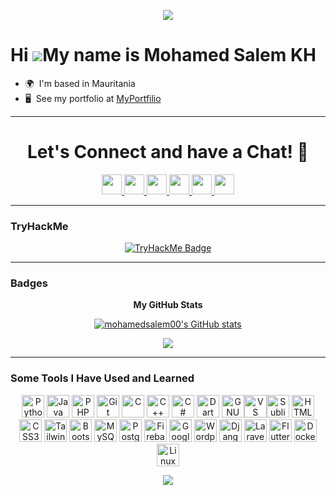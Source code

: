 <p align="center">
  <img src="https://capsule-render.vercel.app/api?type=waving&color=gradient&text=Hello!&height=100&section=header"/>
</p>

Hi ![](https://user-images.githubusercontent.com/18350557/176309783-0785949b-9127-417c-8b55-ab5a4333674e.gif)My name is Mohamed Salem KH
========================================================================================================================================

* 🌍  I'm based in Mauritania
* 🖥️  See my portfolio at [MyPortfilio](http://mohamedsalemkh.me)
---
<h1 align="center">
 Let's Connect and have a Chat! 💬
</h1>

<p align="center">
<a href="https://www.dev.to/medsalem" target="_blank" rel="noreferrer">
<picture>
<source media="(prefers-color-scheme: dark)" srcset="https://raw.githubusercontent.com/danielcranney/readme-generator/main/public/icons/socials/devdotto-dark.svg" />
<source media="(prefers-color-scheme: light)" srcset="https://raw.githubusercontent.com/danielcranney/readme-generator/main/public/icons/socials/devdotto.svg" />
<img src="https://raw.githubusercontent.com/danielcranney/readme-generator/main/public/icons/socials/devdotto.svg" width="32" height="32" />
</picture>
</a>
<a href="https://discord.com/users/khyr" target="_blank" rel="noreferrer">
<picture>
<source media="(prefers-color-scheme: dark)" srcset="https://raw.githubusercontent.com/danielcranney/readme-generator/main/public/icons/socials/discord-dark.svg" />
<source media="(prefers-color-scheme: light)" srcset="https://raw.githubusercontent.com/danielcranney/readme-generator/main/public/icons/socials/discord.svg" />
<img src="https://raw.githubusercontent.com/danielcranney/readme-generator/main/public/icons/socials/discord.svg" width="32" height="32" />
</picture>
</a>

<a href="https://www.linkedin.com/in/mohamed-salem-kh" target="_blank" rel="noreferrer">
<picture>
<source media="(prefers-color-scheme: dark)" srcset="https://raw.githubusercontent.com/danielcranney/readme-generator/main/public/icons/socials/linkedin-dark.svg" />
<source media="(prefers-color-scheme: light)" srcset="https://raw.githubusercontent.com/danielcranney/readme-generator/main/public/icons/socials/linkedin.svg" />
<img src="https://raw.githubusercontent.com/danielcranney/readme-generator/main/public/icons/socials/linkedin.svg" width="32" height="32" />
</picture>
</a>
<a href="http://www.medium.com/@mohamedsalemkhyarhoum" target="_blank" rel="noreferrer">
<picture>
<source media="(prefers-color-scheme: dark)" srcset="https://raw.githubusercontent.com/danielcranney/readme-generator/main/public/icons/socials/medium-dark.svg" />
<source media="(prefers-color-scheme: light)" srcset="https://raw.githubusercontent.com/danielcranney/readme-generator/main/public/icons/socials/medium.svg" />
<img src="https://raw.githubusercontent.com/danielcranney/readme-generator/main/public/icons/socials/medium.svg" width="32" height="32" />
</picture>
</a>
<a href="https://www.stackoverflow.com/users/22260095/mohamed-khyarhoum" target="_blank" rel="noreferrer">
<picture>
<source media="(prefers-color-scheme: dark)" srcset="https://raw.githubusercontent.com/danielcranney/readme-generator/main/public/icons/socials/stackoverflow-dark.svg" />
<source media="(prefers-color-scheme: light)" srcset="https://raw.githubusercontent.com/danielcranney/readme-generator/main/public/icons/socials/stackoverflow.svg" />
<img src="https://raw.githubusercontent.com/danielcranney/readme-generator/main/public/icons/socials/stackoverflow.svg" width="32" height="32" />
</picture>
</a>
<a href="https://www.x.com/medsalrm" target="_blank" rel="noreferrer">
<picture>
<source media="(prefers-color-scheme: dark)" srcset="https://raw.githubusercontent.com/danielcranney/readme-generator/main/public/icons/socials/twitter-dark.svg" />
<source media="(prefers-color-scheme: light)" srcset="https://raw.githubusercontent.com/danielcranney/readme-generator/main/public/icons/socials/twitter.svg" />
<img src="https://raw.githubusercontent.com/danielcranney/readme-generator/main/public/icons/socials/twitter.svg" width="32" height="32" />
</picture>
</a>
</p>

---

### TryHackMe

<p align="center">
<a href="https://tryhackme.com/p/khyr">
  <img src="https://tryhackme-badges.s3.amazonaws.com/khyr.png?timestamp=20250804005855?timestamp=20250803005939?timestamp=20250802005140?timestamp=20250801010030?timestamp=20250731005415?timestamp=20250730005423?timestamp=20250729005846?timestamp=20250728005730?timestamp=20250727005847?timestamp=20250726005149?timestamp=20250725005313?timestamp=20250724005331?timestamp=20250723005400?timestamp=20250722005310?timestamp=20250721005649?timestamp=20250720005839?timestamp=20250719005130?timestamp=20250718005237?timestamp=20250717005325?timestamp=20250716005258?timestamp=20250715005345?timestamp=20250714005515?timestamp=20250713005733?timestamp=20250712005321?timestamp=20250711005216?timestamp=20250710005115?timestamp=20250709005155?timestamp=20250708005046?timestamp=20250707005444?timestamp=20250706005539?timestamp=20250705004728?timestamp=20250704005016?timestamp=20250703005036?timestamp=20250702005107?timestamp=20250701005702?timestamp=20250630005411?timestamp=20250629005632?timestamp=20250628004820?timestamp=20250627005102?timestamp=20250626005040?timestamp=20250625005119?timestamp=20250624005046?timestamp=20250623005351?timestamp=20250622005524?timestamp=20250621004837?timestamp=20250620004949?timestamp=20250619005020?timestamp=20250618005015?timestamp=20250617004948?timestamp=20250616005216?timestamp=20250615005538?timestamp=20250614004710?timestamp=20250613005002?timestamp=20250612004926?timestamp=20250611005006?timestamp=20250610004949?timestamp=20250609005301?timestamp=20250608005457?timestamp=20250607004817?timestamp=20250606004841?timestamp=20250605004921?timestamp=20250604005010?timestamp=20250603005016?timestamp=20250602005159?timestamp=20250601005944?timestamp=20250531004640?timestamp=20250530004820?timestamp=20250529004914?timestamp=20250528004829?timestamp=20250527004700?timestamp=20250526005107?timestamp=20250525005358?timestamp=20250524004532?timestamp=20250523004817?timestamp=20250522004756?timestamp=20250521004844?timestamp=20250520004955?timestamp=20250519005140?timestamp=20250518005239?timestamp=20250517004624?timestamp=20250516004854?timestamp=20250515004643?timestamp=20250514004735?timestamp=20250513004814?timestamp=20250512005113?timestamp=20250511005147?timestamp=20250510004437?timestamp=20250509004724?timestamp=20250508004812?timestamp=20250507004725?timestamp=20250506004708?timestamp=20250505005051?timestamp=20250504005306?timestamp=20250503004521?timestamp=20250502004654?timestamp=20250501005300?timestamp=20250430004654?timestamp=20250429004616?timestamp=20250428004842?timestamp=20250427005034?timestamp=20250426004427?timestamp=20250425004614?timestamp=20250424004552?timestamp=20250423004534?timestamp=20250422004540?timestamp=20250421004933?timestamp=20250420005034?timestamp=20250418090252" alt="TryHackMe Badge">
</a>
</p>
            
---

### Badges
<p align="center">
  <b>My GitHub Stats</b>
</p>
<p align="center">
  <a href="http://www.github.com/mohamedsalem00">
    <img src="https://github-readme-stats.vercel.app/api?username=mohamedsalem00&show_icons=true&hide=&count_private=true&title_color=0891b2&text_color=ffffff&icon_color=0891b2&bg_color=1c1917&hide_border=true&show_icons=true" alt="mohamedsalem00's GitHub stats" />
  </a>
</p>
<p align="center">
  <a href="http://www.github.com/mohamedsalem00">
    <img src="https://github-readme-streak-stats.herokuapp.com/?user=mohamedsalem00&stroke=ffffff&background=1c1917&ring=0891b2&fire=0891b2&currStreakNum=ffffff&currStreakLabel=0891b2&sideNums=ffffff&sideLabels=ffffff&dates=ffffff&hide_border=true" />
  </a>
</p>

---
###  Some Tools I Have Used and Learned
<p align="center">
<a href="https://www.python.org/" target="_blank" rel="noreferrer"><img src="https://raw.githubusercontent.com/danielcranney/readme-generator/main/public/icons/skills/python-colored.svg" width="36" height="36" alt="Python" /></a>
<a href="https://www.oracle.com/java/" target="_blank" rel="noreferrer"><img src="https://raw.githubusercontent.com/danielcranney/readme-generator/main/public/icons/skills/java-colored.svg" width="36" height="36" alt="Java" /></a>
<a href="https://www.php.net/" target="_blank" rel="noreferrer"><img src="https://raw.githubusercontent.com/danielcranney/readme-generator/main/public/icons/skills/php-colored.svg" width="36" height="36" alt="PHP" /></a>
<a href="https://git-scm.com/" target="_blank" rel="noreferrer"><img src="https://raw.githubusercontent.com/danielcranney/readme-generator/main/public/icons/skills/git-colored.svg" width="36" height="36" alt="Git" /></a>
<a href="https://docs.microsoft.com/en-us/cpp/?view=msvc-170" target="_blank" rel="noreferrer"><img src="https://raw.githubusercontent.com/danielcranney/readme-generator/main/public/icons/skills/c-colored.svg" width="36" height="36" alt="C" /></a>
<a href="https://docs.microsoft.com/en-us/cpp/?view=msvc-170" target="_blank" rel="noreferrer"><img src="https://raw.githubusercontent.com/danielcranney/readme-generator/main/public/icons/skills/cplusplus-colored.svg" width="36" height="36" alt="C++" /></a>
<a href="https://docs.microsoft.com/en-us/dotnet/csharp/" target="_blank" rel="noreferrer"><img src="https://raw.githubusercontent.com/danielcranney/readme-generator/main/public/icons/skills/csharp-colored.svg" width="36" height="36" alt="C#" /></a>
<a href="https://dart.dev/" target="_blank" rel="noreferrer"><img src="https://raw.githubusercontent.com/danielcranney/readme-generator/main/public/icons/skills/dart-colored.svg" width="36" height="36" alt="Dart" /></a>
<a href="https://www.gnu.org/software/bash/" target="_blank" rel="noreferrer"><img src="https://raw.githubusercontent.com/danielcranney/readme-generator/main/public/icons/skills/gnubash.svg" width="36" height="36" alt="GNU Bash" /></a><a href="https://code.visualstudio.com/" target="_blank" rel="noreferrer"><img src="https://raw.githubusercontent.com/danielcranney/readme-generator/main/public/icons/skills/visualstudiocode.svg" width="36" height="36" alt="VS Code" /></a><a href="https://www.sublimetext.com/index2" target="_blank" rel="noreferrer"><img src="https://raw.githubusercontent.com/danielcranney/readme-generator/main/public/icons/skills/sublimetext.svg" width="36" height="36" alt="Sublime Text" /></a>
<a href="https://developer.mozilla.org/en-US/docs/Glossary/HTML5" target="_blank" rel="noreferrer"><img src="https://raw.githubusercontent.com/danielcranney/readme-generator/main/public/icons/skills/html5-colored.svg" width="36" height="36" alt="HTML5" /></a>
<a href="https://www.w3.org/TR/CSS/#css" target="_blank" rel="noreferrer"><img src="https://raw.githubusercontent.com/danielcranney/readme-generator/main/public/icons/skills/css3-colored.svg" width="36" height="36" alt="CSS3" /></a>
<a href="https://tailwindcss.com/" target="_blank" rel="noreferrer"><img src="https://raw.githubusercontent.com/danielcranney/readme-generator/main/public/icons/skills/tailwindcss-colored.svg" width="36" height="36" alt="TailwindCSS" /></a>
<a href="https://getbootstrap.com/" target="_blank" rel="noreferrer"><img src="https://raw.githubusercontent.com/danielcranney/readme-generator/main/public/icons/skills/bootstrap-colored.svg" width="36" height="36" alt="Bootstrap" /></a>
<a href="https://www.mysql.com/" target="_blank" rel="noreferrer"><img src="https://raw.githubusercontent.com/danielcranney/readme-generator/main/public/icons/skills/mysql-colored.svg" width="36" height="36" alt="MySQL" /></a>
<a href="https://www.postgresql.org/" target="_blank" rel="noreferrer"><img src="https://raw.githubusercontent.com/danielcranney/readme-generator/main/public/icons/skills/postgresql-colored.svg" width="36" height="36" alt="PostgreSQL" /></a>
<a href="https://firebase.google.com/" target="_blank" rel="noreferrer"><img src="https://raw.githubusercontent.com/danielcranney/readme-generator/main/public/icons/skills/firebase-colored.svg" width="36" height="36" alt="Firebase" /></a>
<a href="https://cloud.google.com/" target="_blank" rel="noreferrer"><img src="https://raw.githubusercontent.com/danielcranney/readme-generator/main/public/icons/skills/googlecloud-colored.svg" width="36" height="36" alt="Google Cloud" /></a>
<a href="https://wordpress.com" target="_blank" rel="noreferrer"><img src="https://raw.githubusercontent.com/danielcranney/readme-generator/main/public/icons/skills/wordpress-colored.svg" width="36" height="36" alt="Wordpress" /></a>
<a href="https://www.djangoproject.com/" target="_blank" rel="noreferrer"><img src="https://raw.githubusercontent.com/danielcranney/readme-generator/main/public/icons/skills/django-colored.svg" width="36" height="36" alt="Django" /></a>
<a href="https://laravel.com/" target="_blank" rel="noreferrer"><img src="https://raw.githubusercontent.com/danielcranney/readme-generator/main/public/icons/skills/laravel-colored.svg" width="36" height="36" alt="Laravel" /></a>
<a href="https://flutter.dev/" target="_blank" rel="noreferrer"><img src="https://raw.githubusercontent.com/danielcranney/readme-generator/main/public/icons/skills/flutter-colored.svg" width="36" height="36" alt="Flutter" /></a>
<a href="https://www.docker.com/" target="_blank" rel="noreferrer"><img src="https://raw.githubusercontent.com/danielcranney/readme-generator/main/public/icons/skills/docker-colored.svg" width="36" height="36" alt="Docker" /></a>
<a href="https://www.linux.org" target="_blank" rel="noreferrer"><img src="https://raw.githubusercontent.com/danielcranney/readme-generator/main/public/icons/skills/linux-colored.svg" width="36" height="36" alt="Linux" /></a>
</p>

<p align="center">
  <img src="https://capsule-render.vercel.app/api?type=waving&color=gradient&height=100&section=footer"/>
</p>
